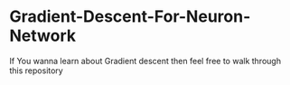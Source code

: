 # Gradient-Descent-For-Neuron-Network
If You wanna learn about Gradient descent then feel free to walk through this repository
